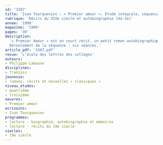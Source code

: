 ```yaml
---
id: '3387'
title: 'Ivan Tourgueniev : « Premier amour ». Étude intégrale, séquence'
rubrique: 'Récits du XIXe siècle et autobiographie [4e-3e]'
annee: '1998'
magazine: '1999'
pages: '30'
description: 
  '« Premier Amour » est un court récit, un petit roman autobiographique publié en 1860 par Tourgueniev. Raconté par le personnage principal, Vladimir, il propose aux lecteurs un double regard sur les événements, celui de l’adolescent amoureux et celui du narrateur vieillissant. Ce texte, lyrique et énigmatique, permet d’aborder avec des élèves de troisième les problèmes posés par l’autobiographie romanesque, la rhétorique de la passion amoureuse et la dimension implicite du texte littéraire. Cette lecture intégrale sera progressive, méthodique, et ouverte aux multiples significations de ce petit chef-d’œuvre de la littérature russe du XIXe siècle.
  Déroulement de la séquence : six séances.'
article_pdf: '3387.pdf'
revue: 'L’école des lettres des collèges'
auteurs:
- Philippe Labaune
disciplines:
- français
jeunesse:
- romans, récits et nouvelles « classiques »
niveau_etudes:
- quatrième
- troisième
oeuvres:
- Premier amour
ecrivains:
- Ivan Tourgueniev
programmes:
- lecture - biographie, autobiographie et mémoires
- lecture - récits du 19e siècle
siecles:
- 19e siècle
---
```

